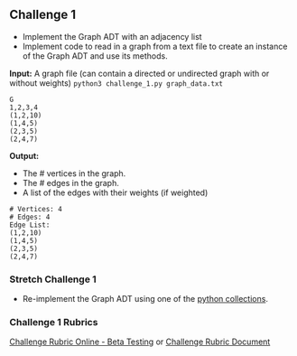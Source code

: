 ## Challenge 1
- Implement the Graph ADT with an adjacency list
- Implement code to read in a graph from a text file to create an instance of the Graph ADT and use its methods.

**Input:** A graph file (can contain a directed or undirected graph with or without weights)
`python3 challenge_1.py graph_data.txt`
```
G
1,2,3,4
(1,2,10)
(1,4,5)
(2,3,5)
(2,4,7)
```

**Output:**
* The # vertices in the graph.
* The # edges in the graph.
* A list of the edges with their weights (if weighted)

```
# Vertices: 4
# Edges: 4
Edge List:
(1,2,10)
(1,4,5)
(2,3,5)
(2,4,7)

```



### Stretch Challenge 1
- Re-implement the Graph ADT using one of the [python collections](https://docs.python.org/3.6/library/collections.html#module-collections).  

### Challenge 1 Rubrics
[Challenge Rubric Online - Beta Testing](https://www.makeschool.com/rubrics/UnVicmljLTQ=)
or [Challenge Rubric Document](https://docs.google.com/document/d/1mRnSLMeuHLODGGxVI1-0AsTS7lqjNiemZCO9fo1gUzg/edit?usp=sharing)
